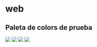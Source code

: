 # web

## Paleta de colors de prueba

![](http://colors.wellingguzman.com/?hex=2F2A4E&w=150&h=50)
![](http://colors.wellingguzman.com/?hex=F6BD60&w=150&h=50)
![](http://colors.wellingguzman.com/?hex=F9F5EB&w=150&h=50)
![](http://colors.wellingguzman.com/?hex=D6D2CE&w=150&h=50)
